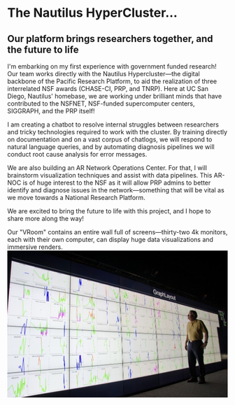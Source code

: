 # The Nautilus HyperCluster...
## Our platform brings researchers together, and the future to life

I'm embarking on my first experience with government funded research! Our team works directly with the Nautilus Hypercluster—the digital backbone of the Pacific Research Platform, to aid the realization of three interrelated NSF awards (CHASE-CI, PRP, and TNRP). Here at UC San Diego, Nautilus' homebase, we are working under brilliant minds that have contributed to the NSFNET, NSF-funded supercomputer centers, SIGGRAPH, and the PRP itself!

I am creating a chatbot to resolve internal struggles between researchers and tricky technologies required to work with the cluster. By training directly on documentation and on a vast corpus of chatlogs, we will respond to natural language queries, and by automating diagnosis pipelines we will conduct root cause analysis for error messages.

We are also building an AR Network Operations Center. For that, I will brainstorm visualization techniques and assist with data pipelines. This AR-NOC is of huge interest to the NSF as it will allow PRP admins to better identify and diagnose issues in the network—something that will be vital as we move towards a National Research Platform.

We are excited to bring the future to life with this project, and I hope to share more along the way! 

Our "VRoom" contains an entire wall full of screens—thirty-two 4k monitors, each with their own computer, can display huge data visualizations and immersive renders.
![The VRoom](/images/vroom.jpg)